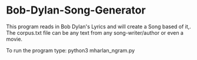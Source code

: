 # Bob-Dylan-Song-Generator
This program reads in Bob Dylan's Lyrics and will create a Song based of it,.
The corpus.txt file can be any text from any song-writer/author or even a movie.

To run the program type: python3 mharlan_ngram.py
